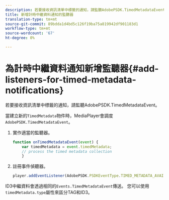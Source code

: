 ```yaml
---
description: 若要接收資訊清單中標籤的通知，請監聽AdobePSDK.TimedMetadataEvent。
title: 新增計時中繼資料通知的監聽器
translation-type: tm+mt
source-git-commit: 89bdda1d4bd5c126f19ba75a819942df901183d1
workflow-type: tm+mt
source-wordcount: '67'
ht-degree: 0%

---
```



# 為計時中繼資料通知新增監聽器{#add-listeners-for-timed-metadata-notifications}

若要接收資訊清單中標籤的通知，請監聽AdobePSDK.TimedMetadataEvent。

當建立新的`TimedMetadata`物件時，MediaPlayer會調度`AdobePSDK.TimedMetadataEvent`。

1. 實作適當的監聽器。

   ```js
   function onTimedMetadataEvent(event) { 
       var timedMetadata = event.timedMetadata; 
       // process the timed metadata collection 
       } 
   ```

1. 註冊事件偵聽器。

   ```js
   player.addEventListener(AdobePSDK.PSDKEventType.TIMED_METADATA_AVAILABLE, onTimedMetadataEvent);
   ```

ID3中繼資料會透過相同的`Events.TimedMetadataEvent`傳送。 您可以使用`timedMetadata.type`屬性來區分TAG和ID3。

